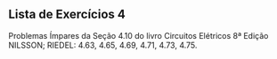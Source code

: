 ## Lista de Exercícios 4

Problemas Ímpares da Seção 4.10 do livro Circuitos Elétricos 8ª Edição NILSSON; RIEDEL: 4.63, 4.65, 4.69, 4.71, 4.73, 4.75.
